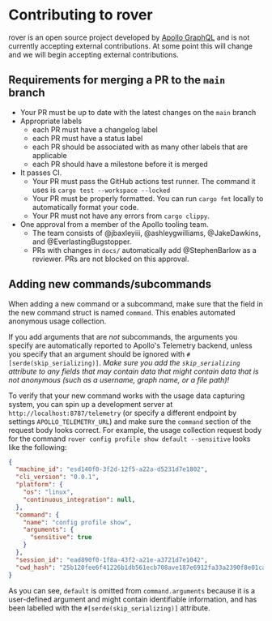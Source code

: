 # Contributing to rover

rover is an open source project developed by [Apollo GraphQL](https://apollographql.com) and is not currently accepting external contributions. At some point this will change and we will begin accepting external contributions.

## Requirements for merging a PR to the `main` branch

- Your PR must be up to date with the latest changes on the `main` branch
- Appropriate labels
  - each PR must have a changelog label
  - each PR must have a status label
  - each PR should be associated with as many other labels that are applicable
  - each PR should have a milestone before it is merged
- It passes CI.
  - Your PR must pass the GitHub actions test runner. The command it uses is `cargo test --workspace --locked`
  - Your PR must be properly formatted. You can run `cargo fmt` locally to automatically format your code.
  - Your PR must not have any errors from `cargo clippy`.
- One approval from a member of the Apollo tooling team.
  - The team consists of @jbaxleyiii, @ashleygwilliams, @JakeDawkins, and @EverlastingBugstopper.
  - PRs with changes in `docs/` automatically add @StephenBarlow as a reviewer. PRs are not blocked on this approval.

## Adding new commands/subcommands

When adding a new command or a subcommand, make sure that the field in the new command struct is named `command`. This enables automated anonymous usage collection.

If you add arguments that are _not_ subcommands, the arguments you specify are automatically reported to Apollo's Telemetry backend, unless you specify that an argument should be ignored with `#[serde(skip_serializing)]`. *Make sure you add the `skip_serializing` attribute to any fields that may contain data that might contain data that is not anonymous (such as a username, graph name, or a file path)!*

To verify that your new command works with the usage data capturing system, you can spin up a development server at `http://localhost:8787/telemetry` (or specify a different endpoint by settings `APOLLO_TELEMETRY_URL`) and make sure the `command` section of the request body looks correct. For example, the usage collection request body for the command `rover config profile show default --sensitive` looks like the following:

```json
{
  "machine_id": "esd140f0-3f2d-12f5-a22a-d5231d7e1802",
  "cli_version": "0.0.1",
  "platform": {
    "os": "linux",
    "continuous_integration": null,
  },
  "command": {
    "name": "config profile show",
    "arguments": {
      "sensitive": true
    }
  },
  "session_id": "ead890f0-1f8a-43f2-a21e-a3721d7e1042",
  "cwd_hash": "25b120fee6f41226b1db561ecb708ave187e6912fa33a2390f8e01ca94e89bb1",
}
```

As you can see, `default` is omitted from `command.arguments` because it is a user-defined argument and might contain identifiable information, and has been labelled with the `#[serde(skip_serializing)]` attribute.
